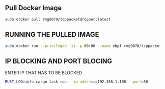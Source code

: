 ## Pull Docker Image
```bash 
sudo docker pull rmg0070/tcppacketdropper:latest
```
## RUNNING THE PULLED IMAGE
``` bash
sudo docker run --privileged -it -p 80:80 --name ebpf rmg0070/tcppacketdropper:latest /bin/bash
```

## IP BLOCKING AND PORT BLOCING 
ENTER IP THAT HAS TO BE BLOCKED 
```BASH
RUST_LOG=info cargo task run --ip-address=192.168.1.100 --port=80
```


